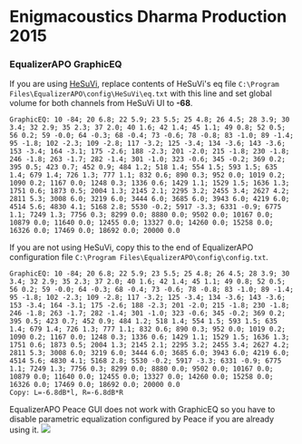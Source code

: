 # Enigmacoustics Dharma Production 2015
### EqualizerAPO GraphicEQ
If you are using [HeSuVi](https://sourceforge.net/projects/hesuvi/), replace contents of HeSuVi's eq file `C:\Program Files\EqualizerAPO\config\HeSuVi\eq.txt` with this line and set global volume for both channels from HeSuVi UI to **-68**.
```
GraphicEQ: 10 -84; 20 6.8; 22 5.9; 23 5.5; 25 4.8; 26 4.5; 28 3.9; 30 3.4; 32 2.9; 35 2.3; 37 2.0; 40 1.6; 42 1.4; 45 1.1; 49 0.8; 52 0.5; 56 0.2; 59 -0.0; 64 -0.3; 68 -0.4; 73 -0.6; 78 -0.8; 83 -1.0; 89 -1.4; 95 -1.8; 102 -2.3; 109 -2.8; 117 -3.2; 125 -3.4; 134 -3.6; 143 -3.6; 153 -3.4; 164 -3.1; 175 -2.6; 188 -2.3; 201 -2.0; 215 -1.8; 230 -1.8; 246 -1.8; 263 -1.7; 282 -1.4; 301 -1.0; 323 -0.6; 345 -0.2; 369 0.2; 395 0.5; 423 0.7; 452 0.9; 484 1.2; 518 1.4; 554 1.5; 593 1.5; 635 1.4; 679 1.4; 726 1.3; 777 1.1; 832 0.6; 890 0.3; 952 0.0; 1019 0.2; 1090 0.2; 1167 0.0; 1248 0.3; 1336 0.6; 1429 1.1; 1529 1.5; 1636 1.3; 1751 0.6; 1873 0.5; 2004 1.3; 2145 2.1; 2295 3.2; 2455 3.4; 2627 4.2; 2811 5.3; 3008 6.0; 3219 6.0; 3444 6.0; 3685 6.0; 3943 6.0; 4219 6.0; 4514 5.6; 4830 4.1; 5168 2.8; 5530 -0.2; 5917 -3.3; 6331 -0.9; 6775 1.1; 7249 1.3; 7756 0.3; 8299 0.0; 8880 0.0; 9502 0.0; 10167 0.0; 10879 0.0; 11640 0.0; 12455 0.0; 13327 0.0; 14260 0.0; 15258 0.0; 16326 0.0; 17469 0.0; 18692 0.0; 20000 0.0
```
If you are not using HeSuVi, copy this to the end of EqualizerAPO configuration file `C:\Program Files\EqualizerAPO\config\config.txt`.
```
GraphicEQ: 10 -84; 20 6.8; 22 5.9; 23 5.5; 25 4.8; 26 4.5; 28 3.9; 30 3.4; 32 2.9; 35 2.3; 37 2.0; 40 1.6; 42 1.4; 45 1.1; 49 0.8; 52 0.5; 56 0.2; 59 -0.0; 64 -0.3; 68 -0.4; 73 -0.6; 78 -0.8; 83 -1.0; 89 -1.4; 95 -1.8; 102 -2.3; 109 -2.8; 117 -3.2; 125 -3.4; 134 -3.6; 143 -3.6; 153 -3.4; 164 -3.1; 175 -2.6; 188 -2.3; 201 -2.0; 215 -1.8; 230 -1.8; 246 -1.8; 263 -1.7; 282 -1.4; 301 -1.0; 323 -0.6; 345 -0.2; 369 0.2; 395 0.5; 423 0.7; 452 0.9; 484 1.2; 518 1.4; 554 1.5; 593 1.5; 635 1.4; 679 1.4; 726 1.3; 777 1.1; 832 0.6; 890 0.3; 952 0.0; 1019 0.2; 1090 0.2; 1167 0.0; 1248 0.3; 1336 0.6; 1429 1.1; 1529 1.5; 1636 1.3; 1751 0.6; 1873 0.5; 2004 1.3; 2145 2.1; 2295 3.2; 2455 3.4; 2627 4.2; 2811 5.3; 3008 6.0; 3219 6.0; 3444 6.0; 3685 6.0; 3943 6.0; 4219 6.0; 4514 5.6; 4830 4.1; 5168 2.8; 5530 -0.2; 5917 -3.3; 6331 -0.9; 6775 1.1; 7249 1.3; 7756 0.3; 8299 0.0; 8880 0.0; 9502 0.0; 10167 0.0; 10879 0.0; 11640 0.0; 12455 0.0; 13327 0.0; 14260 0.0; 15258 0.0; 16326 0.0; 17469 0.0; 18692 0.0; 20000 0.0
Copy: L=-6.8dB*l, R=-6.8dB*R
```
EqualizerAPO Peace GUI does not work with GraphicEQ so you have to disable parametric equalization configured by Peace if you are already using it.
![](https://raw.githubusercontent.com/jaakkopasanen/AutoEq/master/results/Headphone.com/innerfidelity/onear/Enigmacoustics%20Dharma%20Production%202015/Enigmacoustics%20Dharma%20Production%202015.png)
